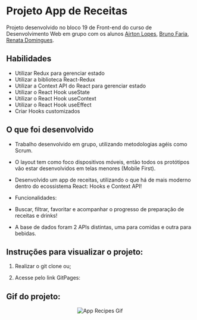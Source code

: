 # Projeto App de Receitas
Projeto desenvolvido no bloco 19 de Front-end do curso de Desenvolvimento Web em grupo com os alunos [Airton Lopes](https://github.com/AirtonL), [Bruno Faria](https://github.com/brunofaria2356), [Renata Domingues](https://github.com/renatadomingues).


## Habilidades

- Utilizar Redux para gerenciar estado
- Utilizar a biblioteca React-Redux
- Utilizar a Context API do React para gerenciar estado
- Utilizar o React Hook useState
- Utilizar o React Hook useContext
- Utilizar o React Hook useEffect
- Criar Hooks customizados


## O que foi desenvolvido

- Trabalho desenvolvido em grupo, utilizando metodologias agéis como Scrum.

- O layout tem como foco dispositivos móveis, então todos os protótipos vão estar desenvolvidos em telas menores (Mobile First).

- Desenvolvido um app de receitas, utilizando o que há de mais moderno dentro do ecossistema React: Hooks e Context API!

* Funcionalidades:
- Buscar, filtrar, favoritar e acompanhar o progresso de preparação de receitas e drinks!

- A base de dados foram 2 APIs distintas, uma para comidas e outra para bebidas.


## Instruções para visualizar o projeto:

1. Realizar o git clone ou;

2. Acesse pelo link GitPages: 

## Gif do projeto:
<p align="center">
  <img  src="" alt="App Recipes Gif"/>
</p>